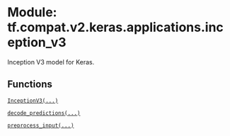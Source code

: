 <div itemscope itemtype="http://developers.google.com/ReferenceObject">
<meta itemprop="name" content="tf.compat.v2.keras.applications.inception_v3" />
<meta itemprop="path" content="Stable" />
</div>

# Module: tf.compat.v2.keras.applications.inception_v3

Inception V3 model for Keras.

<!-- Placeholder for "Used in" -->


## Functions

[`InceptionV3(...)`](../../../../../tf/keras/applications/InceptionV3.md)

[`decode_predictions(...)`](../../../../../tf/keras/applications/inception_v3/decode_predictions.md)

[`preprocess_input(...)`](../../../../../tf/keras/applications/inception_v3/preprocess_input.md)

